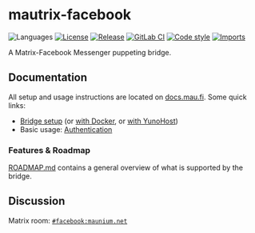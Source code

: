 # mautrix-facebook
![Languages](https://img.shields.io/github/languages/top/mautrix/facebook.svg)
[![License](https://img.shields.io/github/license/mautrix/facebook.svg)](LICENSE)
[![Release](https://img.shields.io/github/release/mautrix/facebook/all.svg)](https://github.com/mautrix/facebook/releases)
[![GitLab CI](https://mau.dev/mautrix/facebook/badges/master/pipeline.svg)](https://mau.dev/mautrix/facebook/container_registry)
[![Code style](https://img.shields.io/badge/code%20style-black-000000.svg)](https://github.com/psf/black)
[![Imports](https://img.shields.io/badge/%20imports-isort-%231674b1?style=flat&labelColor=ef8336)](https://pycqa.github.io/isort/)

A Matrix-Facebook Messenger puppeting bridge.

## Documentation
All setup and usage instructions are located on
[docs.mau.fi](https://docs.mau.fi/bridges/python/facebook/index.html).
Some quick links:

* [Bridge setup](https://docs.mau.fi/bridges/python/setup/index.html?bridge=facebook)
  (or [with Docker](https://docs.mau.fi/bridges/python/setup/docker.html?bridge=facebook), or [with YunoHost](https://github.com/YunoHost-Apps/mautrix_facebook_ynh))
* Basic usage: [Authentication](https://docs.mau.fi/bridges/python/facebook/authentication.html)

### Features & Roadmap
[ROADMAP.md](https://github.com/mautrix/facebook/blob/master/ROADMAP.md)
contains a general overview of what is supported by the bridge.

## Discussion
Matrix room: [`#facebook:maunium.net`](https://matrix.to/#/#facebook:maunium.net)
